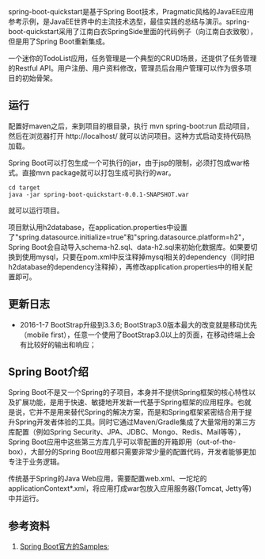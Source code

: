 spring-boot-quickstart是基于Spring Boot技术，Pragmatic风格的JavaEE应用参考示例，是JavaEE世界中的主流技术选型，最佳实践的总结与演示。spring-boot-quickstart采用了江南白衣SpringSide里面的代码例子（向江南白衣致敬），但是用了Spring Boot重新集成。

一个迷你的TodoList应用，任务管理是一个典型的CRUD场景，还提供了任务管理的Restful API。用户注册、用户资料修改，管理员后台用户管理可以作为很多项目的初始骨架。

## 运行
配置好maven之后，来到项目的根目录，执行 mvn spring-boot:run 启动项目，然后在浏览器打开 http://localhost/ 就可以访问项目。这种方式启动支持代码热加载。

Spring Boot可以打包生成一个可执行的jar，由于jsp的限制，必须打包成war格式。直接mvn package就可以打包生成可执行的war。
```batch
cd target
java -jar spring-boot-quickstart-0.0.1-SNAPSHOT.war 
```
就可以运行项目。

项目默认用h2database，在application.properties中设置了"spring.datasource.initialize=true"和"spring.datasource.platform=h2"，Spring Boot会自动导入schema-h2.sql、data-h2.sql来初始化数据库。如果要切换到使用mysql，只要在pom.xml中反注释掉mysql相关的dependency（同时把h2database的dependency注释掉），再修改application.properties中的相关配置即可。

## 更新日志
* 2016-1-7 BootStrap升级到3.3.6;
  BootStrap3.0版本最大的改变就是移动优先（mobile first），任意一个使用了BootStrap3.0以上的页面，在移动终端上会有比较好的输出和响应；

## Spring Boot介绍
Spring Boot不是又一个Spring的子项目，本身并不提供Spring框架的核心特性以及扩展功能，是用于快速、敏捷地开发新一代基于Spring框架的应用程序。也就是说，它并不是用来替代Spring的解决方案，而是和Spring框架紧密结合用于提升Spring开发者体验的工具。同时它通过Maven/Gradle集成了大量常用的第三方库配置（例如Spring Security、JPA、JDBC、Mongo、Redis、Mail等等），Spring Boot应用中这些第三方库几乎可以零配置的开箱即用（out-of-the-box），大部分的Spring Boot应用都只需要非常少量的配置代码，开发者能够更加专注于业务逻辑。

传统基于Spring的Java Web应用，需要配置web.xml、一坨坨的applicationContext*.xml，将应用打成war包放入应用服务器(Tomcat, Jetty等)中并运行。

## 参考资料
1. [Spring Boot官方的Samples](https://github.com/spring-projects/spring-boot/tree/master/spring-boot-samples);
